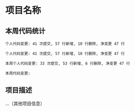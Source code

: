 # 项目名称

## 本周代码统计

<!-- CODE_CHANGES -->
```
个人代码变更: 41 次提交, 57 行新增, 10 行删除, 净变更 47 行
```
```
个人代码变更: 41 次提交, 57 行新增, 10 行删除, 净变更 47 行
```
```
本周个人代码变更: 33 次提交, 53 行新增, 6 行删除, 净变更 47 行
```
```
本周代码变更: 
```

## 项目描述

...（其他项目信息）
